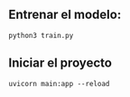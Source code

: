 
## Entrenar el modelo:
```
python3 train.py
```
## Iniciar el proyecto
```
uvicorn main:app --reload
```